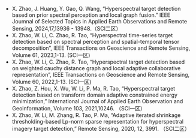 - X. Zhao, J. Huang, Y. Gao, Q. Wang, “Hyperspectral target detection based on prior spectral perception and local graph fusion.” IEEE Joumnal of Selected Topics in Applied Earth Observations and Remote Sensing, 2024,17,13936 - 13948.（SCI二区）
- X. Zhao, W. Li, C. Zhao, R. Tao, “Hyperspectral time-series target detection based on spectral perception and spatial-temporal tensor decomposition”, IEEE Transactions on Geoscience and Remote Sensing, Volume 61, 2023,1-13. (SCI一区)
- X. Zhao, W. Li, C. Zhao, R. Tao, “Hyperspectral target detection based on weighted cauchy distance graph and local adaptive collaborative representation”, IEEE Transactions on Geoscience and Remote Sensing, Volume 60, 2022,1-13. (SCI一区)
- X. Zhao, Z. Hou, X. Wu, W. Li, P. Ma, R. Tao, “Hyperspectral target detection based on transform domain adaptive constrained energy minimization,” International Journal of Applied Earth Observation and Geoinformation, Volume 103, 2021,10246. （SCI一区）
- X. Zhao, W. Li, M. Zhang, R. Tao, P. Ma, “Adaptive iterated shrinkage thresholding-based Lp-norm sparse representation for hyperspectral imagery target detection,” Remote Sensing, 2020, 12, 3991. （SCI二区）
